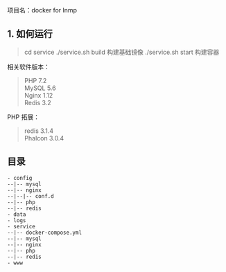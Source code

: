 项目名：docker for lnmp

## 1. 如何运行

> cd service
> ./service.sh build 构建基础镜像
> ./service.sh start 构建容器

相关软件版本：  
>PHP 7.2  
 MySQL 5.6  
 Nginx 1.12  
 Redis 3.2

PHP 拓展：
>redis 3.1.4  
Phalcon 3.0.4

## 目录

```shell
- config
--|-- mysql
--|-- nginx
--|--|-- conf.d
--|-- php
--|-- redis
- data
- logs 
- service 
--|-- docker-compose.yml
--|-- mysql
--|-- nginx
--|-- php
--|-- redis
- www


